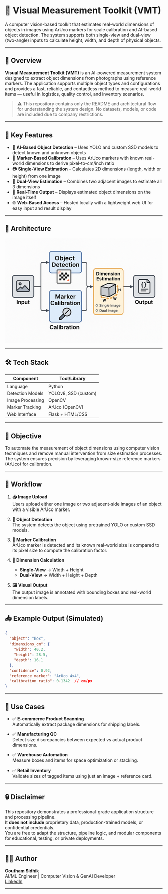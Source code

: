 # 📏 Visual Measurement Toolkit (VMT)

A computer vision-based toolkit that estimates real-world dimensions of objects in images using ArUco markers for scale calibration and AI-based object detection. The system supports both single-view and dual-view (two-angle) inputs to calculate height, width, and depth of physical objects.

---

## 📌 Overview

**Visual Measurement Toolkit (VMT)** is an AI-powered measurement system designed to extract object dimensions from photographs using reference markers. The application supports multiple object types and configurations and provides a fast, reliable, and contactless method to measure real-world items — useful in logistics, quality control, and inventory scenarios.

> ⚠️ This repository contains only the README and architectural flow for understanding the system design. No datasets, models, or code are included due to company restrictions.

---

## 🔁 Key Features

- 🧠 **AI-Based Object Detection** – Uses YOLO and custom SSD models to detect known and unknown objects
- 🧲 **Marker-Based Calibration** – Uses ArUco markers with known real-world dimensions to derive pixel-to-cm/inch ratio
- 📷 **Single-View Estimation** – Calculates 2D dimensions (length, width or height) from one image
- 🔄 **Dual-View Estimation** – Combines two adjacent images to estimate all 3 dimensions
- 🧪 **Real-Time Output** – Displays estimated object dimensions on the image itself
- 🌐 **Web-Based Access** – Hosted locally with a lightweight web UI for easy input and result display

---

## 🧠 Architecture

![Architecture Diagram](architecture.png)

---

## 🛠 Tech Stack

| Component         | Tool/Library              |
|------------------|---------------------------|
| Language          | Python                    |
| Detection Models  | YOLOv8, SSD (custom)      |
| Image Processing  | OpenCV                    |
| Marker Tracking   | ArUco (OpenCV)            |
| Web Interface     | Flask + HTML/CSS          |

---

## 🎯 Objective

To automate the measurement of object dimensions using computer vision techniques and remove manual intervention from size estimation processes. The system ensures precision by leveraging known-size reference markers (ArUco) for calibration.

---

## 🔄 Workflow

1. **📥 Image Upload**  
   Users upload either one image or two adjacent-side images of an object with a visible ArUco marker.

2. **🔎 Object Detection**  
   The system detects the object using pretrained YOLO or custom SSD models.

3. **📐 Marker Calibration**  
   ArUco marker is detected and its known real-world size is compared to its pixel size to compute the calibration factor.

4. **📏 Dimension Calculation**  
   - **Single-View** → Width + Height  
   - **Dual-View** → Width + Height + Depth

5. **🖼️ Visual Output**  
   The output image is annotated with bounding boxes and real-world dimension labels.

---

## 📥 Example Output (Simulated)

```json
{
  "object": "Box",
  "dimensions_cm": {
    "width": 40.2,
    "height": 28.5,
    "depth": 16.1
  },
  "confidence": 0.92,
  "reference_marker": "ArUco 4x4",
  "calibration_ratio": 0.1342  // cm/px
}
```

---

## 🧾 Use Cases

- ✅ **E-commerce Product Scanning**  
  Automatically extract package dimensions for shipping labels.

- ✅ **Manufacturing QC**  
  Detect size discrepancies between expected vs actual product dimensions.

- ✅ **Warehouse Automation**  
  Measure boxes and items for space optimization or stacking.

- ✅ **Retail Inventory**  
  Validate sizes of tagged items using just an image + reference card.

---

## 🔒 Disclaimer

This repository demonstrates a professional-grade application structure and processing pipeline.  
It **does not include** proprietary data, production-trained models, or confidential credentials.  
You are free to adapt the structure, pipeline logic, and modular components for educational, testing, or private deployments.

---

## 👨‍💻 Author

**Goutham Sidhik**  
AI/ML Engineer | Computer Vision & GenAI Developer  
[LinkedIn](https://www.linkedin.com/in/goutham-sidhik-amuluru-50231b163/)

---
